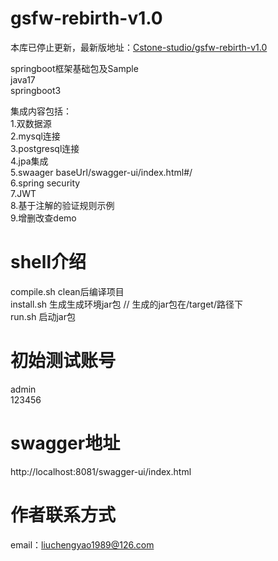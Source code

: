 # gsfw-rebirth-v1.0

本库已停止更新，最新版地址：[Cstone-studio/gsfw-rebirth-v1.0](https://github.com/gs-prod/gs-springboot-base-v1.0)

springboot框架基础包及Sample  
java17  
springboot3  

集成内容包括：  
1.双数据源  
2.mysql连接  
3.postgresql连接     
4.jpa集成  
5.swaager baseUrl/swagger-ui/index.html#/  
6.spring security  
7.JWT  
8.基于注解的验证规则示例  
9.增删改查demo  

# shell介绍
compile.sh clean后编译项目  
install.sh 生成生成环境jar包 // 生成的jar包在/target/路径下  
run.sh 启动jar包  

# 初始测试账号
admin  
123456  

# swagger地址
http://localhost:8081/swagger-ui/index.html

# 作者联系方式
email：liuchengyao1989@126.com
